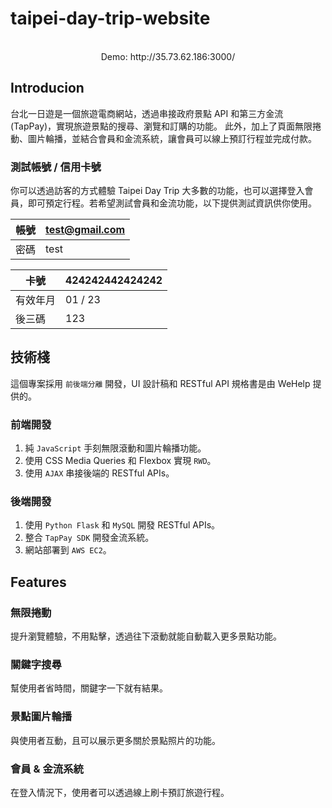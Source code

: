 # taipei-day-trip-website

<p align="center">
 

  <br/>
  Demo: http://35.73.62.186:3000/
</p>

## Introducion

台北一日遊是一個旅遊電商網站，透過串接政府景點 API 和第三方金流(TapPay)，實現旅遊景點的搜尋、瀏覽和訂購的功能。
此外，加上了頁面無限捲動、圖片輪播，並結合會員和金流系統，讓會員可以線上預訂行程並完成付款。

### 測試帳號 / 信用卡號

你可以透過訪客的方式體驗 Taipei Day Trip 大多數的功能，也可以選擇登入會員，即可預定行程。若希望測試會員和金流功能，以下提供測試資訊供你使用。

| 帳號 | test@gmail.com |
| ---- | -------------- |
| 密碼 | test           |

| 卡號     | 424242442424242 |
| -------- | --------------- |
| 有效年月 | 01 / 23         |
| 後三碼   | 123             |

## 技術棧

這個專案採用 `前後端分離` 開發，UI 設計稿和 RESTful API 規格書是由 WeHelp 提供的。

### 前端開發

1. 純 `JavaScript` 手刻無限滾動和圖片輪播功能。
2. 使用 CSS Media Queries 和 Flexbox 實現 `RWD`。
3. 使用 `AJAX` 串接後端的 RESTful APIs。

### 後端開發

1. 使用 `Python Flask` 和 `MySQL` 開發 RESTful APIs。
2. 整合 `TapPay SDK` 開發金流系統。
3. 網站部署到 `AWS EC2`。



## Features

### 無限捲動

提升瀏覽體驗，不用點擊，透過往下滾動就能自動載入更多景點功能。

### 關鍵字搜尋

幫使用者省時間，關鍵字一下就有結果。

### 景點圖片輪播

與使用者互動，且可以展示更多關於景點照片的功能。

### 會員 & 金流系統

在登入情況下，使用者可以透過線上刷卡預訂旅遊行程。
